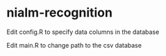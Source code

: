 # nialm-recognition

Edit config.R to specify data columns in the database

Edit main.R to change path to the csv database
